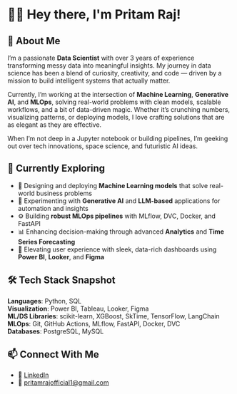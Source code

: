 # 👋🏻 Hey there, I'm Pritam Raj!

## 🚀 About Me

I’m a passionate **Data Scientist** with over 3 years of experience transforming messy data into meaningful insights. My journey in data science has been a blend of curiosity, creativity, and code — driven by a mission to build intelligent systems that actually matter.

Currently, I’m working at the intersection of **Machine Learning**, **Generative AI**, and **MLOps**, solving real-world problems with clean models, scalable workflows, and a bit of data-driven magic. Whether it’s crunching numbers, visualizing patterns, or deploying models, I love crafting solutions that are as elegant as they are effective.

When I’m not deep in a Jupyter notebook or building pipelines, I’m geeking out over tech innovations, space science, and futuristic AI ideas.

## 🎯 Currently Exploring

- 🤖 Designing and deploying **Machine Learning models** that solve real-world business problems  
- 🧠 Experimenting with **Generative AI** and **LLM-based** applications for automation and insights  
- ⚙️ Building **robust MLOps pipelines** with MLflow, DVC, Docker, and FastAPI  
- 📊 Enhancing decision-making through advanced **Analytics** and **Time Series Forecasting**  
- 🎨 Elevating user experience with sleek, data-rich dashboards using **Power BI**, **Looker**, and **Figma**

## 🛠 Tech Stack Snapshot

**Languages**: Python, SQL  
**Visualization**: Power BI, Tableau, Looker, Figma  
**ML/DS Libraries**: scikit-learn, XGBoost, SkTime, TensorFlow, LangChain  
**MLOps**: Git, GitHub Actions, MLflow, FastAPI, Docker, DVC  
**Databases**: PostgreSQL, MySQL  



## 📫 Connect With Me

- 🔗 [LinkedIn](https://www.linkedin.com/in/pritam-raj-data-scientist-data-analyst/)  
- 📧 [pritamrajofficial1@gmail.com](mailto:pritamrajofficial1@gmail.com)

